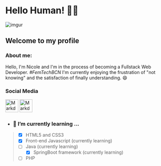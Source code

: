 # Hello Human! 👋👾
![imgur](https://i.imgur.com/y5EI5OJ.gif)
## Welcome to my profile
### About me:
Hello, I'm Nicole and I'm in the process of becoming a Fullstack Web Developer. *#FemTechBCN* 
I'm currently enjoying the frustration of "not knowing" and the satisfaction of finally understanding. 😄

 ### Social Media
 <a href="https://twitter.com/MarvieNicole2/"><img src="https://i.imgur.com/ImIuJoi.png"
     alt="Markdown Instagram icon" height="40" width="40"/></a>
 <a href="https://www.instagram.com/mabipen/"><img src="https://i.imgur.com/srDXF9b.png"
     alt="Markdown Instagram icon" height="40" width="40"/></a>



- ### 🌱 I’m currently learning ...
> - [x] HTML5 and CSS3 
> - [x] Front-end Javascript (currently learning)
> - [ ] Java (currently learning)
>    - [x] SpringBoot framework (currently learning)
> - [ ] PHP

